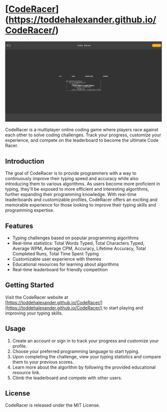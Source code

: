# [[CodeRacer](https://toddehalexander.github.io/CodeRacer/)](https://toddehalexander.github.io/CodeRacer/)

<img src="Screenshots/CodeRacer.png" alt="CodeRacer" style="margin-right: 10px;">

CodeRacer is a multiplayer online coding game where players race against each other to solve coding challenges. Track your progress, customize your experience, and compete on the leaderboard to become the ultimate Code Racer.

## Introduction

The goal of CodeRacer is to provide programmers with a way to continuously improve their typing speed and accuracy while also introducing them to various algorithms. As users become more proficient in typing, they'll be exposed to more efficient and interesting algorithms, further expanding their programming knowledge. With real-time leaderboards and customizable profiles, CodeRacer offers an exciting and memorable experience for those looking to improve their typing skills and programming expertise.

## Features

- Typing challenges based on popular programming algorithms
- Real-time statistics: Total Words Typed, Total Characters Typed, Average WPM, Average CPM, Accuracy, Lifetime Accuracy, Total Completed Runs, Total Time Spent Typing
- Customizable user experience with themes
- Educational resources for learning about algorithms
- Real-time leaderboard for friendly competition

## Getting Started

Visit the CodeRacer website at [https://toddehalexander.github.io/CodeRacer/](https://toddehalexander.github.io/CodeRacer/) to start playing and improving your typing skills.

## Usage

1. Create an account or sign in to track your progress and customize your profile.
2. Choose your preferred programming language to start typing.
3. Upon completing the challenge, view your typing statistics and compare them to your previous scores.
4. Learn more about the algorithm by following the provided educational resource link.
5. Climb the leaderboard and compete with other users.

## License

CodeRacer is released under the MIT License.
